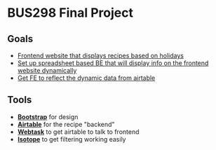 # BUS298 Final Project  

## Goals
- [Frontend website that displays recipes based on holidays](https://github.com/JuliaCampoli/FinalProject/issues/1)
- [Set up spreadsheet based BE that will display info on the frontend website dynamically](https://github.com/JuliaCampoli/FinalProject/issues/2)
- [Get FE to reflect the dynamic data from airtable](https://github.com/JuliaCampoli/FinalProject/issues/3)

## Tools

- **[Bootstrap](http://getbootstrap.com/docs/4.0/getting-started/introduction/#quick-start)** for design
- **[Airtable](https://airtable.com)** for the recipe "backend" 
- **[Webtask](https://webtask.io)** to get airtable to talk to frontend
- **[Isotope](https://isotope.metafizzy.co)** to get filtering working easily 
